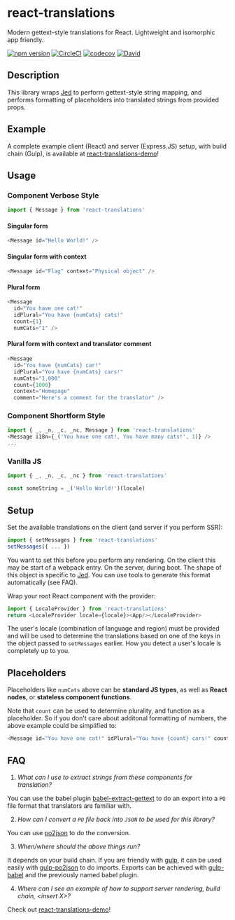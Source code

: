 # react-translations
Modern gettext-style translations for React. Lightweight and isomorphic app friendly.

[![npm version](https://badge.fury.io/js/react-translations.svg)](https://badge.fury.io/js/react-translations) [![CircleCI](https://circleci.com/gh/rtymchyk/react-translations.svg?style=shield)](https://circleci.com/gh/rtymchyk/react-translations) [![codecov](https://codecov.io/gh/rtymchyk/react-translations/branch/master/graph/badge.svg)](https://codecov.io/gh/rtymchyk/react-translations) [![David](https://david-dm.org/rtymchyk/react-translations.svg)](https://david-dm.org/rtymchyk/react-translations)

## Description
This library wraps [Jed](https://github.com/messageformat/Jed) to perform gettext-style string mapping, and performs formatting of placeholders into translated strings from provided props.

## Example
A complete example client (React) and server (Express.JS) setup, with build chain (Gulp), is available at [react-translations-demo](https://github.com/rtymchyk/react-translations-demo)!

## Usage

### Component Verbose Style
```javascript
import { Message } from 'react-translations'
```

#### Singular form
```javascript
<Message id="Hello World!" />
```

#### Singular form with context
```javascript
<Message id="Flag" context="Physical object" />
```
#### Plural form
```javascript
<Message
  id="You have one cat!"
  idPlural="You have {numCats} cats!"
  count={1}
  numCats="1" />
```

#### Plural form with context and translator comment
```javascript
<Message
  id="You have {numCats} car!"
  idPlural="You have {numCats} cars!"
  numCats="1,000"
  count={1000}
  context="Homepage"
  comment="Here's a comment for the translator" />
```

### Component Shortform Style
```javascript
import { _, _n, _c, _nc, Message } from 'react-translations'
<Message i18n={_('You have one cat!, You have many cats!', 1)} />
...
```

### Vanilla JS
```javascript
import { _, _n, _c, _nc } from 'react-translations'

const someString = _('Hello World!')(locale)
```

## Setup
Set the available translations on the client (and server if you perform SSR):
```javascript
import { setMessages } from 'react-translations'
setMessages({ ... })
```
You want to set this before you perform any rendering. On the client this may be start of a webpack entry. On the server, during boot. The shape of this object is specific to [Jed](http://messageformat.github.io/Jed/). You can use tools to generate this format automatically (see FAQ). 

Wrap your root React component with the provider:
```javascript
import { LocaleProvider } from 'react-translations'
return <LocaleProvider locale={locale}><App/></LocaleProvider>
```
The user's locale (combination of language and region) must be provided and will be used to determine the translations based on one of the keys in the object passed to `setMessages` earlier. How you detect a user's locale is completely up to you.

## Placeholders
Placeholders like `numCats` above can be **standard JS types**, as well as **React nodes**, or **stateless component functions**. 

Note that `count` can be used to determine plurality, and function as a placeholder. So if you don't care about additonal formatting of numbers, the above example could be simplified to:
```javascript
<Message id="You have one cat!" idPlural="You have {count} cars!" count={1000} />
```

## FAQ
1. *What can I use to extract strings from these components for translation?*

You can use the babel plugin [babel-extract-gettext](https://github.com/rtymchyk/babel-extract-gettext) to do an export into a `PO` file format that translators are familiar with.

2. *How can I convert a `PO` file back into `JSON` to be used for this library?*

You can use [po2json](https://www.npmjs.com/package/po2json) to do the conversion.

3. *When/where should the above things run?*

It depends on your build chain. If you are friendly with [gulp](https://www.npmjs.com/package/gulp), it can be used easily with [gulp-po2json](https://www.npmjs.com/package/gulp-po2json) to do imports. Exports can be achieved with [gulp-babel](https://www.npmjs.com/package/gulp-babel) and the previously named babel plugin.

4. *Where can I see an example of how to support server rendering, build chain, \<insert X\>?*

Check out [react-translations-demo](https://github.com/rtymchyk/react-translations-demo)!
